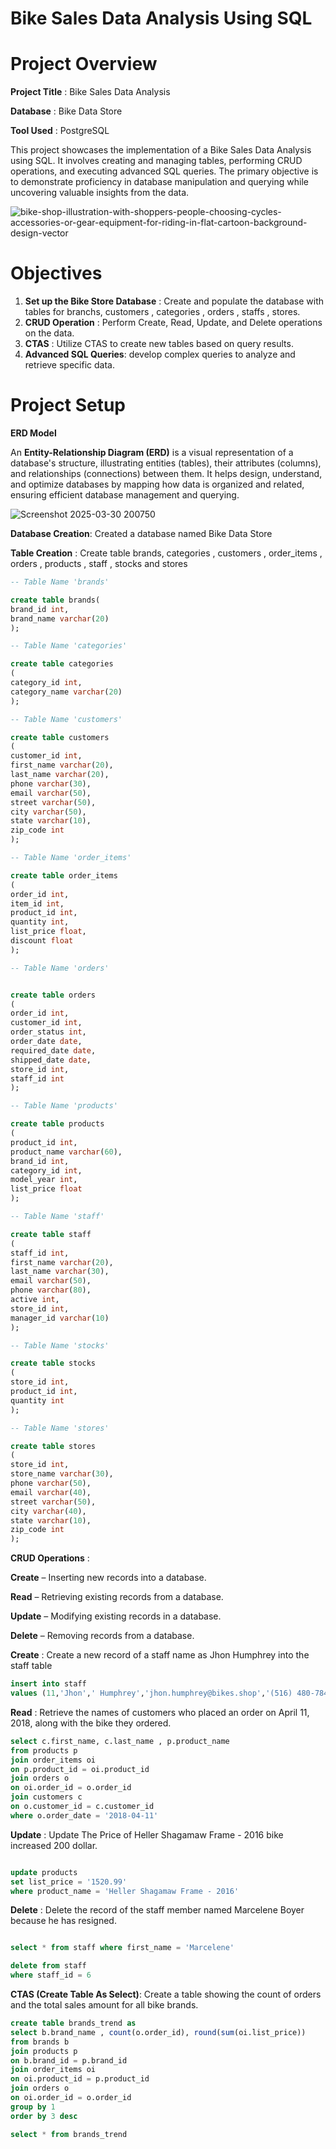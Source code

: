 # Bike Sales Data Analysis Using SQL

# Project Overview

**Project Title** : Bike Sales Data Analysis

**Database** : Bike Data Store

**Tool Used** : PostgreSQL


This project showcases the implementation of a Bike Sales Data Analysis using SQL. It involves creating and managing tables, performing CRUD operations, and executing advanced SQL queries. The primary objective is to demonstrate proficiency in database manipulation and querying while uncovering valuable insights from the data.

![bike-shop-illustration-with-shoppers-people-choosing-cycles-accessories-or-gear-equipment-for-riding-in-flat-cartoon-background-design-vector](https://github.com/user-attachments/assets/dec28b77-ccc9-44c4-883e-d7d8410e2e37)

# Objectives

1. **Set up the Bike Store Database** :  Create and populate the database with tables for branchs, customers , categories , orders , staffs , stores.
2. **CRUD Operation** : Perform Create, Read, Update, and Delete operations on the data.
3. **CTAS** : Utilize CTAS to create new tables based on query results.
4. **Advanced SQL Queries**: develop complex queries to analyze and retrieve specific data.

# Project Setup 

**ERD Model** 

An **Entity-Relationship Diagram (ERD)** is a visual representation of a database's structure, illustrating entities (tables), their attributes (columns), and relationships (connections) between them. It helps design, understand, and optimize databases by mapping how data is organized and related, ensuring efficient database management and querying.

![Screenshot 2025-03-30 200750](https://github.com/user-attachments/assets/5f214004-677b-4f62-9e62-28a35424e502)

**Database Creation**: Created a database named Bike Data Store

**Table Creation** : Create table brands, categories , customers , order_items , orders , products , staff ,  stocks and stores 

```sql
-- Table Name 'brands'

create table brands(
brand_id int,
brand_name varchar(20)
);

-- Table Name 'categories' 

create table categories
(
category_id int,
category_name varchar(20)
);

-- Table Name 'customers' 

create table customers
(
customer_id int,
first_name varchar(20),
last_name varchar(20),
phone varchar(30),
email varchar(50),
street varchar(50),
city varchar(50),
state varchar(10),
zip_code int
);

-- Table Name 'order_items' 

create table order_items
(
order_id int,
item_id int,
product_id int,
quantity int,
list_price float,
discount float
);

-- Table Name 'orders'


create table orders
(
order_id int,
customer_id int,
order_status int,
order_date date,
required_date date,
shipped_date date,
store_id int,
staff_id int
);

-- Table Name 'products'

create table products
(
product_id int,
product_name varchar(60),
brand_id int,
category_id int,
model_year int,
list_price float
);

-- Table Name 'staff' 

create table staff
(
staff_id int,
first_name varchar(20),
last_name varchar(30),
email varchar(50),
phone varchar(80),
active int,
store_id int,
manager_id varchar(10)
);

-- Table Name 'stocks'

create table stocks
(
store_id int,
product_id int,
quantity int
);

-- Table Name 'stores'

create table stores
(
store_id int,
store_name varchar(30),
phone varchar(50),
email varchar(40),
street varchar(50),
city varchar(40),
state varchar(10),
zip_code int
);

```

**CRUD Operations** : 

**Create** – Inserting new records into a database.

**Read** – Retrieving existing records from a database.

**Update** – Modifying existing records in a database.

**Delete** – Removing records from a database.

**Create** : Create a new record of a staff name as Jhon Humphrey into the staff table

```sql
insert into staff
values (11,'Jhon',' Humphrey','jhon.humphrey@bikes.shop','(516) 480-7845',1,2,7);
```
**Read** : Retrieve the names of customers who placed an order on April 11, 2018, along with the bike they ordered.

```sql
select c.first_name, c.last_name , p.product_name 
from products p
join order_items oi
on p.product_id = oi.product_id
join orders o
on oi.order_id = o.order_id
join customers c
on o.customer_id = c.customer_id
where o.order_date = '2018-04-11'
```

**Update** : Update The Price of  Heller Shagamaw Frame - 2016 bike increased 200 dollar.

```sql

update products
set list_price = '1520.99'
where product_name = 'Heller Shagamaw Frame - 2016'

```

**Delete** : Delete the record of the staff member named Marcelene Boyer because he has resigned.

```sql

select * from staff where first_name = 'Marcelene'

delete from staff
where staff_id = 6

```
 **CTAS (Create Table As Select)**:
Create a table showing the count of orders and the total sales amount for all bike brands.

```sql
create table brands_trend as 
select b.brand_name , count(o.order_id), round(sum(oi.list_price))
from brands b
join products p
on b.brand_id = p.brand_id
join order_items oi
on oi.product_id = p.product_id
join orders o
on oi.order_id = o.order_id
group by 1
order by 3 desc

select * from brands_trend
```



